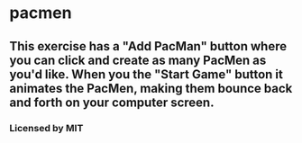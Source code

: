 # pacmen
## This exercise has a "Add PacMan" button where you can click and create as many PacMen as you'd like. When you the "Start Game" button it animates the PacMen, making them bounce back and forth on your computer screen.
### Licensed by MIT
